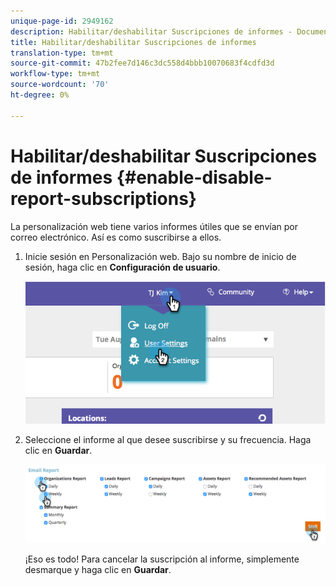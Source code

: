 ```yaml
---
unique-page-id: 2949162
description: Habilitar/deshabilitar Suscripciones de informes - Documentos de marketing - Documentación del producto
title: Habilitar/deshabilitar Suscripciones de informes
translation-type: tm+mt
source-git-commit: 47b2fee7d146c3dc558d4bbb10070683f4cdfd3d
workflow-type: tm+mt
source-wordcount: '70'
ht-degree: 0%

---
```



# Habilitar/deshabilitar Suscripciones de informes {#enable-disable-report-subscriptions}

La personalización web tiene varios informes útiles que se envían por correo electrónico. Así es como suscribirse a ellos.

1. Inicie sesión en Personalización web. Bajo su nombre de inicio de sesión, haga clic en **Configuración de usuario**.

   ![](assets/image2014-9-17-20-3a48-3a28.png)

1. Seleccione el informe al que desee suscribirse y su frecuencia. Haga clic en **Guardar**.

   ![](assets/email-settings.png)

   ¡Eso es todo! Para cancelar la suscripción al informe, simplemente desmarque y haga clic en **Guardar**.

